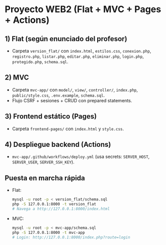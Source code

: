 
# Proyecto WEB2 (Flat + MVC + Pages + Actions)

## 1) Flat (según enunciado del profesor)
- Carpeta `version_flat/` con `index.html`, `estilos.css`, `conexion.php`, `registro.php`, `listar.php`, `editar.php`, `eliminar.php`, `login.php`, `protegido.php`, `schema.sql`.

## 2) MVC
- Carpeta `mvc-app/` con `model/`, `view/`, `controller/`, `index.php`, `public/style.css`, `.env.example`, `schema.sql`.
- Flujo CSRF + sesiones + CRUD con prepared statements.

## 3) Frontend estático (Pages)
- Carpeta `frontend-pages/` con `index.html` y `style.css`.

## 4) Despliegue backend (Actions)
- `mvc-app/.github/workflows/deploy.yml` (usa secrets: `SERVER_HOST`, `SERVER_USER`, `SERVER_SSH_KEY`).

## Puesta en marcha rápida
- Flat:
  ```bash
  mysql -u root -p < version_flat/schema.sql
  php -S 127.0.0.1:8000 -t version_flat
  # Navega a http://127.0.0.1:8000/index.html
  ```
- MVC:
  ```bash
  mysql -u root -p < mvc-app/schema.sql
  php -S 127.0.0.1:8000 -t mvc-app
  # Login: http://127.0.0.1:8000/index.php?route=login
  ```

